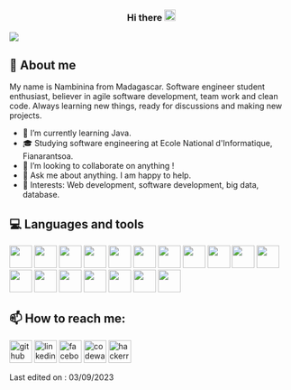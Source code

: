 <h3 align = "center"> Hi there <img src="https://github.com/vimalverma558/vimalverma558/blob/v2/img/Hi.gif" width="20px"></h3>

<a href="https://github.com/404"><img src="https://user-images.githubusercontent.com/73097560/115834477-dbab4500-a447-11eb-908a-139a6edaec5c.gif"></a>



 ## :man: About me
 
My name is Nambinina from Madagascar. Software engineer student enthusiast, believer in agile software development, team work and clean code. Always learning new things, ready for discussions and making new projects.
 
- 🔭 I’m currently learning Java. 
- 🎓 Studying software engineering at Ecole National d'Informatique, Fianarantsoa.
- 🌱 I’m looking to collaborate on anything ! 
- 💬 Ask me about anything. I am happy to help. 
- :pushpin: Interests: Web development, software development, big data, database.

 ## :computer: Languages and tools
<img height="40" width="40" src="https://cdn.simpleicons.org/html5/#E34F26" /> <img height="40" width="40" src="https://cdn.simpleicons.org/css3/#1572B6" /> <img height="40" width="40" src="https://cdn.simpleicons.org/typescript/#3178C6" /> <img height="40" width="40" src="https://cdn.simpleicons.org/python/#3776AB" /> <img height="40" width="40" src="https://cdn.simpleicons.org/django/#092E20" /> <img height="40" width="40" src="https://img.icons8.com/color/48/000000/java-coffee-cup-logo.png" /> <img height="40" width="40" src="https://cdn.simpleicons.org/mysql/#4479A1" /> <img height="40" width="40" src="https://cdn.simpleicons.org/oracle/#F80000" />  <img height="40" width="40" src="https://cdn.simpleicons.org/apache/#D22128" /> <img height="40" width="40" src="https://cdn.simpleicons.org/apachetomcat/#F8DC75" /> <img height="40" width="40" src="https://cdn.simpleicons.org/gnubash/#4EAA25" /> <img height="40" width="40" src="https://cdn.simpleicons.org/openssl/#721412" /> <img height="40" width="40" src="https://cdn.simpleicons.org/visualstudio/#5C2D91" /> <img height="40" width="40" src="https://cdn.simpleicons.org/pycharm/#000000" /> <img height="40" width="40" src="https://cdn.simpleicons.org/apachenetbeanside/#1B6AC6" /> <img height="40" width="40" src="https://cdn.simpleicons.org/vmware/#607078" /> <img height="40" width="40" src="https://cdn.simpleicons.org/virtualbox/#183A61" /> <img height="40" width="40" src="https://cdn.simpleicons.org/canva/#00C4CC" />


## 📫 How to reach me:

[<img src="https://cdn.simpleicons.org/github/#181717" alt='github' height='40'>](https://github.com/Nambinina-H)  [<img src="https://cdn.simpleicons.org/linkedin/#0A66C2" alt='linkedin' height='40'>](https://www.linkedin.com/in/nambinina-hasina-rasoanaivo-b6b280217/)  [<img src="https://cdn.simpleicons.org/facebook/#1877F2" alt='facebook' height='40'>](https://www.facebook.com/100083606024621)  [<img src="https://cdn.simpleicons.org/codewars/#B1361E" alt='codewars' height='40'>](https://www.codewars.com/users/Nambinina-H)  [<img src="https://cdn.simpleicons.org/hackerrank/#00EA64" alt='hackerrank' height='40'>](https://www.hackerrank.com/Nambinina)

Last edited on : 03/09/2023
